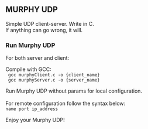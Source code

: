 ## MURPHY UDP
Simple UDP client-server. Write in C.<br>
If anything can go wrong, it will.

### Run Murphy UDP
For both server and client:

Compile with GCC:<br>
`` gcc murphyClient.c -o {client_name}``<br>
`` gcc murphyServer.c -o {server_name}``<br>

Run Murphy UDP without params for local configuration.<br><br>
For remote configuration follow the syntax below:<br>
``name port ip_address``

Enjoy your Murphy UDP!
